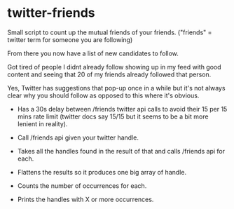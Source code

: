 # twitter-friends

Small script to count up the mutual friends of your friends. ("friends" = twitter term for someone you are following)

From there you now have a list of new candidates to follow.

Got tired of people I didnt already follow showing up in my feed with good content and seeing that 20 of my friends already followed that person.

Yes, Twitter has suggestions that pop-up once in a while but it's not always clear why you should follow as opposed to this where
it's obvious.

- Has a 30s delay between /friends twitter api calls to avoid their 15 per 15 mins rate limit (twitter docs say 15/15 but it seems to be a bit more lenient in reality).

- Call /friends api given your twitter handle.
- Takes all the handles found in the result of that and calls /friends api for each.
- Flattens the results so it produces one big array of handle.
- Counts the number of occurrences for each.
- Prints the handles with X or more occurrences.
